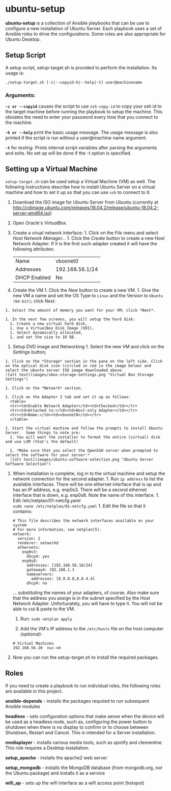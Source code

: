 # ubuntu-setup #

**ubuntu-setup** is a collection of Ansible playbooks that can be use to configure a new installation of Ubuntu Server.  Each playbook uses a set of Ansible roles to drive the configurations.  Some roles are also appropriate for Ubuntu Desktop.

## Setup Script ##
A setup script, setup-target.sh is provided to perform the installation.  Its usage is:
```
./setup-target.sh [-c|--copyid-h|--help|-t] user@machinename
```

### Arguments: ###

**```-c or --copyid```** causes the script to use ```ssh-copy-id``` to copy your ssh id to the target machine before running the playbook to setup the machine.  This obviates the need to enter your password every time that you connect to the machine.

**```-h or --help```** print the basic usage message.  The usage message is also printed if the script is run without a user@machine name argument.

**```-t```** for *testing*.  Prints internal script variables after parsing the arguments and exits.  No set up will be done if the -t option is specified.

## Setting up a Virtual Machine ##

```setup-target.sh``` can be used setup a Virtual Machine (VM) as well.  The following instructions describe how to install Ubuntu Server on a virtual machine and how to set it up so that you can use ```ssh``` to connect to it:

  1. Download the ISO image for Ubuntu Server from Ubuntu (currently at http://cdimage.ubuntu.com/releases/18.04.2/release/ubuntu-18.04.2-server-amd64.iso)

  1. Open Oracle's *VirtualBox*.

  1. Create a virual network interface:
    1. Click on the *File* menu and select *Host Network Manager...*
    1. Click the *Create* button to create a new Host Network Adapter.  If it is the first such adapter created it will have the following attributes:
      <table>
      <tr><td>Name</td><td>vboxnet0</td></tr>
      <tr><td>Addresses</td><td>192.168.56.1/24</td></tr>
      <tr><td>DHCP Enabled</td><td>No</td></tr>    
      </table>
  1. Create the VM
    1.  Click the *New* button to create a new VM.
    1. Give the new VM a name and set the OS Type to ```Linux``` and the Version to ```Ubuntu (64-bit)```; click *Next*.

    1. Select the amount of memory you want for your VM; click *Next*.

    1. In the next few screens, you will setup the hard disk:
      1. Create a new virtual hard disk,
      1. Use a VirtualBox Disk Image (VDI),
      1. Select dynamically allocated,
      1. and set the size to 10 GB.

  1. Setup DVD image and Networking
    1. Select the new VM and click on the *Settings* button;

    1. Click on the *Storage* section in the pane on the left side. Click on the optical disk icon (circled in red in the image below) and select the ubuntu server ISO image downloaded above.
    ![alt text](images/vbox-storage-settings.png "Virtual Box Storage Settings")

    1. Click on the *Network* section.

    1. Click on the Adapter 2 tab and set it up as follows:
      <table>
      <tr><td>Enable Network Adapter</td><td>Checked</td></tr>
      <tr><td>Attached to:</td><td>Host-only Adapter</td></tr>
      <tr><td>Name:</td><td>vboxnet0</td></tr>    
      </table>

    1. Start the virtual machine and follow the prompts to install Ubuntu Server.  Some things to note are:
      1. You will want the installer to format the entire (virtual) disk and use LVM (that's the default)

      1. *Make sure that you select the OpenSSH server when prompted to select the software for your server:*  
      ![alt text](images/ubuntu-software-selection.png "Ubuntu Server Software Selection")


  1. When installation is complete, log in to the virtual machine and setup the network connection for the second adapter.
    1. Run ```ip address``` to list the available interfaces.  There will be one ethernet interface that is up and has an IP address, e.g. enp0s3.  There will be a second ethernet interface that is down, e.g. enp0s8.  Note the name of this interface.
    1. Edit /etc/netplan/01-netcfg.yaml  
    ```sudo nano /etc/netplan/01-netcfg.yaml```
    1. Edit the file so that it contains:

       ```
       # This file describes the network interfaces available on your system
       # For more information, see netplan(5).
       network:
         version: 2
         renderer: networkd
         ethernets:
           enp0s3:
             dhcp4: yes
           enp0s8:
             addresses: [192.168.56.10/24]
             gateway4: 192.168.1.1
             nameservers:
               addresses: [8.8.8.8,8.8.4.4]
             dhcp4: no
       ```
       ... substituting the names of your adapters, of course.  Also make sure that the address you assign is in the subnet specified by the Host Network Adapter.  Unfortunately, you will have to type it.  You will not be able to cut & paste to the VM.

     1. Run: ```sudo netplan apply```

     1. Add the VM's IP address to the ```/etc/hosts``` file on the host computer *(optional)*:
     ```
     # Virtual Machines
     192.168.56.10	nuc-vm

        ```

  1. Now you can run the setup-target.sh to install the required packages.


## Roles ##

If you need to create a playbook to run individual roles, the following roles are available in this project.

  **ansible-depends** - installs the packages required to run subsequent Ansible
  modules

  **headless** - sets configuration options that make sense when the device will be used as a headless node, such as, configuring the power button to shutdown when there is no display to confirm or to choose between Shutdown, Restart and Cancel.  This is intended for a Server installation.

  **mediaplayer** - installs various media tools, such as spotify and clementine.  This role requires a Desktop installation.

  **setup_apache** - installs the apache2 web server

  **setup_mongodb** - installs the MongoDB database (from mongodb.org, *not* the Ubuntu package) and installs it as a service

  **wifi_ap** - sets up the wifi interface as a wifi access point (hotspot)
